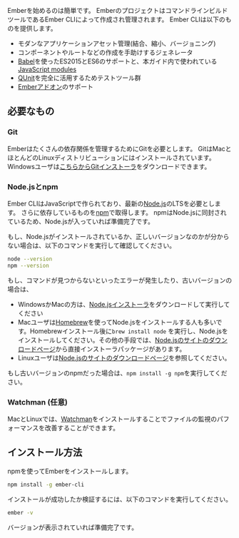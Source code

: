 <!--
Getting started with Ember is easy. Ember projects are created and managed
through our command line build tool Ember CLI.
This tool provides:
-->

Emberを始めるのは簡単です。
EmberのプロジェクトはコマンドラインビルドツールであるEmber CLIによって作成され管理されます。
Ember CLIは以下のものを提供します。

<!--
* Modern application asset management (including concatenation, minification, and versioning).
* Generators to help create components, routes, and more.
* A conventional project layout, making existing Ember applications easy to approach.
* Support for ES2015/ES6 JavaScript via the [Babel](https://babeljs.io/learn-es2015/) project. This includes support for [JavaScript modules](http://exploringjs.com/es6/ch_modules.html), which are used throughout this guide.
* A complete [QUnit](https://qunitjs.com/) test harness.
* The ability to consume a growing ecosystem of [Ember Addons](https://emberobserver.com/).
-->

* モダンなアプリケーションアセット管理(結合、縮小、バージョニング)
* コンポーネントやルートなどの作成を手助けするジェネレータ
* [Babel](https://babeljs.io/learn-es2015/)を使ったES2015とES6のサポートと、本ガイド内で使われている[JavaScript modules](http://exploringjs.com/es6/ch_modules.html)
* [QUnit](https://qunitjs.com/)を完全に活用するためテストツール群
* [Emberアドオン](https://emberobserver.com/)のサポート

<!--
## Dependencies
-->

## 必要なもの

<!--
### Git
-->

### Git

<!--
Ember requires Git to manage many of its dependencies. Git comes with Mac OS
X and most Linux distributions. Windows users can
download and run [this Git installer](http://git-scm.com/download/win).
-->

Emberはたくさんの依存関係を管理するためにGitを必要とします。
GitはMacとほとんどのLinuxディストリビューションにはインストールされています。
Windowsユーザは[こちらからGitインストーラ](http://git-scm.com/download/win)をダウンロードできます。


<!--
### Node.js and npm
-->

### Node.jsとnpm

<!--
Ember CLI is built with JavaScript, and requires the most recent LTS version of the [Node.js](https://nodejs.org/)
runtime. It also requires dependencies fetched via [npm](https://www.npmjs.com/). npm is packaged with Node.js, so if your computer has Node.js
installed you are ready to go.
-->

Ember CLIはJavaScriptで作られており、最新の[Node.js](https://nodejs.org/)のLTSを必要とします。
さらに依存しているものを[npm](https://www.npmjs.com/)で取得します。
npmはNode.jsに同封されているため、Node.jsが入っていれば準備完了です。


<!--
If you're not sure whether you have Node.js or the right version, run this on your
command line:
-->

もし、Node.jsがインストールされているか、正しいバージョンなのかが分からない場合は、以下のコマンドを実行して確認してください。

```bash
node --version
npm --version
```

<!--
If you get a *"command not found"* error or an outdated version for Node:
-->

もし、コマンドが見つからないといったエラーが発生したり、古いバージョンの場合は、

<!--
* Windows or Mac users can download and run [this Node.js installer](http://nodejs.org/en/download/).
* Mac users often prefer to install Node using [Homebrew](http://brew.sh/). After
installing Homebrew, run `brew install node` to install Node.js. Alternatively, installer packages are available directly
from [Node.js](https://nodejs.org/en/download/).
* Linux users can use [this guide for Node.js installation on Linux](https://nodejs.org/en/download/package-manager/).
-->

* WindowsかMacの方は、[Node.jsインストーラ](http://nodejs.org/en/download/)をダウンロードして実行してください
* Macユーザは[Homebrew](http://brew.sh/)を使ってNode.jsをインストールする人も多いです。Homebrewインストール後に`brew install node` を実行し、Node.jsをインストールしてください。その他の手段では、[Node.jsのサイトのダウンロードページ](https://nodejs.org/ja/download/)から直接インストーラパッケージがあります。
* Linuxユーザは[Node.jsのサイトのダウンロードページ](https://nodejs.org/ja/download/)を参照してください。

<!--
If you get an outdated version of npm, run `npm install -g npm`.
-->

もし古いバージョンのnpmだった場合は、`npm install -g npm`を実行してください。

<!--
### Watchman (optional)
-->

### Watchman (任意)

<!--
On Mac and Linux, you can improve file watching performance by installing [Watchman](https://facebook.github.io/watchman/docs/install.html).
-->

MacとLinuxでは、[Watchman](https://facebook.github.io/watchman/docs/install.html)をインストールすることでファイルの監視のパフォーマンスを改善することができます。

<!--
## Installation
-->

## インストール方法

<!--
Install Ember using npm:
-->
npmを使ってEmberをインストールします。

```bash
npm install -g ember-cli
```

<!--
To verify that your installation was successful, run:
-->

インストールが成功したか検証するには、以下のコマンドを実行してください。

```bash
ember -v
```

<!--
If a version number is shown, you're ready to go.
-->

バージョンが表示されていれば準備完了です。
